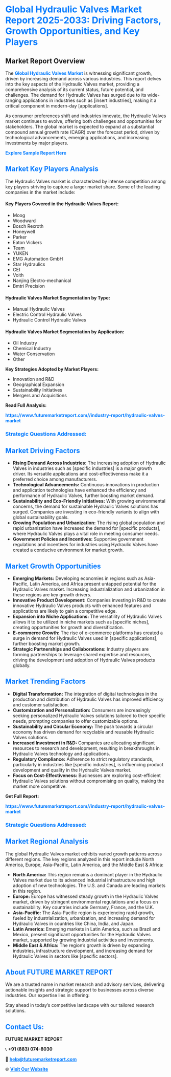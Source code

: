 <h1 style="color: #007BFF;">Global Hydraulic Valves Market Report 2025-2033: Driving Factors, Growth Opportunities, and Key Players</h1>

<section id="overview">
<h2>Market Report Overview</h2>
<p>The <a href="https://www.futuremarketreport.com//industry-report/hydraulic-valves-market" style="color: #007BFF; text-decoration: none;"><strong>Global Hydraulic Valves Market</strong></a> is witnessing significant growth, driven by increasing demand across various industries. This report delves into the key aspects of the Hydraulic Valves market, providing a comprehensive analysis of its current status, future potential, and challenges. The demand for Hydraulic Valves has surged due to its wide-ranging applications in industries such as [insert industries], making it a critical component in modern-day [applications].</p>
<p>As consumer preferences shift and industries innovate, the Hydraulic Valves market continues to evolve, offering both challenges and opportunities for stakeholders. The global market is expected to expand at a substantial compound annual growth rate (CAGR) over the forecast period, driven by technological advancements, emerging applications, and increasing investments by major players.</p>
</section>

<section id="overview">
<p><a href="https://www.futuremarketreport.com//request-sample/reportId=89899" style="color: #007BFF; text-decoration: none;"><strong>Explore Sample Report Here</strong></a></p>
</section>

<section id="key-players">
<h2 style="color: #007BFF;">Market Key Players Analysis</h2>
<p>The Hydraulic Valves market is characterized by intense competition among key players striving to capture a larger market share. Some of the leading companies in the market include:</p>
<h4>Key Players Covered in the Hydraulic Valves Report:</h4>
<ul><li>Moog</li><li>Woodward</li><li>Bosch Rexroth</li><li>Honeywell</li><li>Parker</li><li>Eaton Vickers</li><li>Team</li><li>YUKEN</li><li>EMG Automation GmbH</li><li>Star Hydraulics</li><li>CEI</li><li>Voith</li><li>Nanjing Electro-mechanical</li><li>Bmtri Precision</li></ul>
<h4>Hydraulic Valves Market Segmentation by Type:</h4>
<ul><li>Manual Hydraulic Valves</li><li>Electric Control Hydraulic Valves</li><li>Hydraulic Control Hydraulic Valves</li></ul>

<h4>Hydraulic Valves Market Segmentation by Application:</h4>
<ul><li>Oil Industry</li><li>Chemical Industry</li><li>Water Conservation</li><li>Other</li></ul>
<p><strong>Key Strategies Adopted by Market Players:</strong></p>
<ul>
<li>Innovation and R&D</li>
<li>Geographical Expansion</li>
<li>Sustainability Initiatives</li>
<li>Mergers and Acquisitions</li>
</ul>
</section>

<section>
<p><strong>Read Full Analysis: </strong></p><a href="https://www.futuremarketreport.com//industry-report/hydraulic-valves-market" style="color: #007BFF; text-decoration: none;"><strong>https://www.futuremarketreport.com//industry-report/hydraulic-valves-market</strong></a>
<h3 style="color: #007BFF;">Strategic Questions Addressed:</h3>
</section>

<section id="driving-factors">
<h2 style="color: #007BFF;">Market Driving Factors</h2>
<ul>
<li><strong>Rising Demand Across Industries:</strong> The increasing adoption of Hydraulic Valves in industries such as [specific industries] is a major growth driver. Its versatile applications and cost-effectiveness make it a preferred choice among manufacturers.</li>
<li><strong>Technological Advancements:</strong> Continuous innovations in production and application technologies have enhanced the efficiency and performance of Hydraulic Valves, further boosting market demand.</li>
<li><strong>Sustainability and Eco-Friendly Initiatives:</strong> With growing environmental concerns, the demand for sustainable Hydraulic Valves solutions has surged. Companies are investing in eco-friendly variants to align with global sustainability goals.</li>
<li><strong>Growing Population and Urbanization:</strong> The rising global population and rapid urbanization have increased the demand for [specific products], where Hydraulic Valves plays a vital role in meeting consumer needs.</li>
<li><strong>Government Policies and Incentives:</strong> Supportive government regulations and incentives for industries using Hydraulic Valves have created a conducive environment for market growth.</li>
</ul>
</section>

<section id="growth-opportunities">
<h2 style="color: #007BFF;">Market Growth Opportunities</h2>
<ul>
<li><strong>Emerging Markets:</strong> Developing economies in regions such as Asia-Pacific, Latin America, and Africa present untapped potential for the Hydraulic Valves market. Increasing industrialization and urbanization in these regions are key growth drivers.</li>
<li><strong>Innovative Product Development:</strong> Companies investing in R&D to create innovative Hydraulic Valves products with enhanced features and applications are likely to gain a competitive edge.</li>
<li><strong>Expansion into Niche Applications:</strong> The versatility of Hydraulic Valves allows it to be utilized in niche markets such as [specific niches], creating opportunities for growth and diversification.</li>
<li><strong>E-commerce Growth:</strong> The rise of e-commerce platforms has created a surge in demand for Hydraulic Valves used in [specific applications], further boosting market growth.</li>
<li><strong>Strategic Partnerships and Collaborations:</strong> Industry players are forming partnerships to leverage shared expertise and resources, driving the development and adoption of Hydraulic Valves products globally.</li>
</ul>
</section>

<section id="trending-factors">
<h2 style="color: #007BFF;">Market Trending Factors</h2>
<ul>
<li><strong>Digital Transformation:</strong> The integration of digital technologies in the production and distribution of Hydraulic Valves has improved efficiency and customer satisfaction.</li>
<li><strong>Customization and Personalization:</strong> Consumers are increasingly seeking personalized Hydraulic Valves solutions tailored to their specific needs, prompting companies to offer customizable options.</li>
<li><strong>Sustainability and Circular Economy:</strong> The push towards a circular economy has driven demand for recyclable and reusable Hydraulic Valves solutions.</li>
<li><strong>Increased Investment in R&D:</strong> Companies are allocating significant resources to research and development, resulting in breakthroughs in Hydraulic Valves technology and applications.</li>
<li><strong>Regulatory Compliance:</strong> Adherence to strict regulatory standards, particularly in industries like [specific industries], is influencing product development and quality in the Hydraulic Valves market.</li>
<li><strong>Focus on Cost-Effectiveness:</strong> Businesses are exploring cost-efficient Hydraulic Valves solutions without compromising on quality, making the market more competitive.</li>
</ul>
</section>

<section>
<p><strong>Get Full Report: </strong></p><a href="https://www.futuremarketreport.com//industry-report/hydraulic-valves-market" style="color: #007BFF; text-decoration: none;"><strong>https://www.futuremarketreport.com//industry-report/hydraulic-valves-market</strong></a>
<h3 style="color: #007BFF;">Strategic Questions Addressed:</h3>
</section>


<section id="regional-analysis">
<h2 style="color: #007BFF;">Market Regional Analysis</h2>
<p>The global Hydraulic Valves market exhibits varied growth patterns across different regions. The key regions analyzed in this report include North America, Europe, Asia-Pacific, Latin America, and the Middle East & Africa:</p>
<ul>
<li><strong>North America:</strong> This region remains a dominant player in the Hydraulic Valves market due to its advanced industrial infrastructure and high adoption of new technologies. The U.S. and Canada are leading markets in this region.</li>
<li><strong>Europe:</strong> Europe has witnessed steady growth in the Hydraulic Valves market, driven by stringent environmental regulations and a focus on sustainability. Key countries include Germany, France, and the U.K.</li>
<li><strong>Asia-Pacific:</strong> The Asia-Pacific region is experiencing rapid growth, fueled by industrialization, urbanization, and increasing demand for Hydraulic Valves in countries like China, India, and Japan.</li>
<li><strong>Latin America:</strong> Emerging markets in Latin America, such as Brazil and Mexico, present significant opportunities for the Hydraulic Valves market, supported by growing industrial activities and investments.</li>
<li><strong>Middle East & Africa:</strong> The region’s growth is driven by expanding industries, infrastructure development, and increasing demand for Hydraulic Valves in sectors like [specific sectors].</li>
</ul>
</section>

<footer>
<h2 style="color: #007BFF;">About FUTURE MARKET REPORT</h2>
<p>We are a trusted name in market research and advisory services, delivering actionable insights and strategic support to businesses across diverse industries. Our expertise lies in offering:</p>

<p>Stay ahead in today’s competitive landscape with our tailored research solutions.</p>

<h2 style="color: #007BFF;">Contact Us:</h2>
<p><strong>FUTURE MARKET REPORT</strong></p>
<p>📞 <strong>+91 (883) 074-8030</strong></p>
<p>📧 <strong><a href="mailto:help@futuremarketreport.com" style="color: #007BFF;">help@futuremarketreport.com</a></strong></p>
<p>🌐 <strong><a href="https://www.futuremarketreport.com/" style="color: #007BFF;">Visit Our Website</a></strong></p>
</footer>